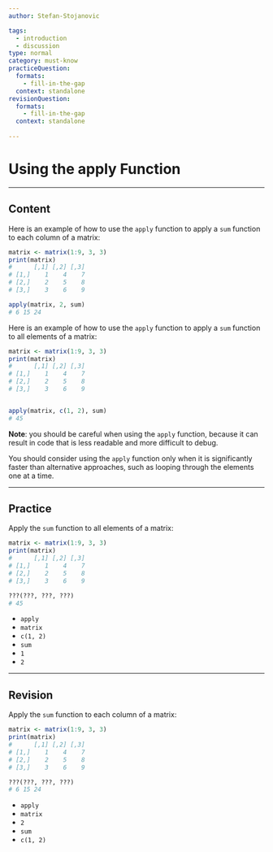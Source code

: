 ```yaml
---
author: Stefan-Stojanovic

tags:
  - introduction
  - discussion
type: normal
category: must-know
practiceQuestion:
  formats:
    - fill-in-the-gap
  context: standalone
revisionQuestion:
  formats:
    - fill-in-the-gap
  context: standalone
  
---
```


# Using the apply Function

---

## Content

Here is an example of how to use the `apply` function to apply a `sum` function to each column of a matrix:
```r
matrix <- matrix(1:9, 3, 3)
print(matrix)
#      [,1] [,2] [,3]
# [1,]    1    4    7
# [2,]    2    5    8
# [3,]    3    6    9

apply(matrix, 2, sum)
# 6 15 24
```

Here is an example of how to use the `apply` function to apply a `sum` function to all elements of a matrix:
```r
matrix <- matrix(1:9, 3, 3)
print(matrix)
#      [,1] [,2] [,3]
# [1,]    1    4    7
# [2,]    2    5    8
# [3,]    3    6    9


apply(matrix, c(1, 2), sum)
# 45
```

**Note**: you should be careful when using the `apply` function, because it can result in code that is less readable and more difficult to debug. 

You should consider using the `apply` function only when it is significantly faster than alternative approaches, such as looping through the elements one at a time.

---
## Practice

Apply the `sum` function to all elements of a matrix:

```r
matrix <- matrix(1:9, 3, 3)
print(matrix)
#      [,1] [,2] [,3]
# [1,]    1    4    7
# [2,]    2    5    8
# [3,]    3    6    9

???(???, ???, ???)
# 45
```

- `apply`
- `matrix`
- `c(1, 2)`
- `sum`
- `1`
- `2`

---
## Revision

Apply the `sum` function to each column of a matrix:

```r
matrix <- matrix(1:9, 3, 3)
print(matrix)
#      [,1] [,2] [,3]
# [1,]    1    4    7
# [2,]    2    5    8
# [3,]    3    6    9

???(???, ???, ???)
# 6 15 24
```

- `apply`
- `matrix`
- `2`
- `sum`
- `c(1, 2)`